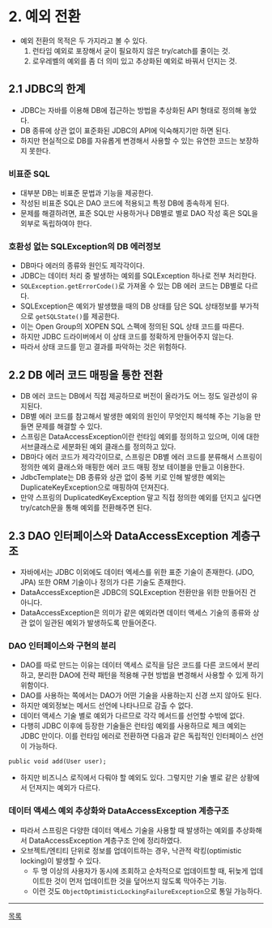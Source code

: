 # 2. 예외 전환

- 예외 전환의 목적은 두 가지라고 볼 수 있다.
    1. 런타임 예외로 포장해서 굳이 필요하지 않은 try/catch를 줄이는 것.
    2. 로우레벨의 예외를 좀 더 의미 있고 추상화된 예외로 바꿔서 던지는 것.

## 2.1 JDBC의 한계

- JDBC는 자바를 이용해 DB에 접근하는 방법을 추상화된 API 형태로 정의해 놓았다.
- DB 종류에 상관 없이 표준화된 JDBC의 API에 익숙해지기만 하면 된다.
- 하지만 현실적으로 DB를 자유롭게 변경해서 사용할 수 있는 유연한 코드는 보장하지 못한다.

### 비표준 SQL

- 대부분 DB는 비표준 문법과 기능을 제공한다.
- 작성된 비표준 SQL은 DAO 코드에 적용되고 특정 DB에 종속하게 된다.
- 문제를 해결하려면, 표준 SQL만 사용하거나 DB별로 별로 DAO 작성 혹은 SQL을 외부로 독립하여야 한다.

### 호환성 없는 SQLException의 DB 에러정보

- DB마다 에러의 종류와 원인도 제각각이다.
- JDBC는 데이터 처리 중 발생하는 예외를 SQLException 하나로 전부 처리한다.
- `SQLException.getErrorCode()`로 가져올 수 있는 DB 에러 코드는 DB별로 다르다.
- SQLException은 예외가 발생했을 때의 DB 상태를 담은 SQL 상태정보를 부가적으로 `getSQLState()`를 제공한다.
- 이는 Open Group의 XOPEN SQL 스펙에 정의된 SQL 상태 코드를 따른다.
- 하지만 JDBC 드라이버에서 이 상태 코드를 정확하게 만들어주지 않는다.
- 따라서 상태 코드를 믿고 결과를 파악하는 것은 위험하다.

## 2.2 DB 에러 코드 매핑을 통한 전환

- DB 에러 코드는 DB에서 직접 제공하므로 버전이 올라가도 어느 정도 일관성이 유지된다.
- DB별 에러 코드를 참고해서 발생한 예외의 원인이 무엇인지 해석해 주는 기능을 만들면 문제를 해결할 수 있다.
- 스프링은 DataAccessException이란 런타임 예외를 정의하고 있으며, 이에 대한 서브클래스로 세분화된 예외 클래스를 정의하고 있다.
- DB마다 에러 코드가 제각각이므로, 스프링은 DB별 에러 코드를 분류해서 스프링이 정의한 예외 클래스와 매핑한 에러 코드 매핑 정보 테이블을 만들고 이용한다.
- JdbcTemplate는 DB 종류와 상관 없이 중복 키로 인해 발생한 예외는 DuplicateKeyException으로 매핑하여 던져진다.
- 만약 스프링의 DuplicatedKeyException 말고 직접 정의한 예외를 던지고 싶다면 try/catch문을 통해 예외를 전환해주면 된다.

## 2.3 DAO 인터페이스와 DataAccessException 계층구조

- 자바에서는 JDBC 이외에도 데이터 엑세스를 위한 표준 기술이 존재한다. (JDO, JPA) 또한 ORM 기술이나 정의가 다른 기술도 존재한다.
- DataAccessException은 JDBC의 SQLException 전환만을 위한 만들어진 건 아니다.
- DataAccessException은 의미가 같은 예외라면 데이터 액세스 기술의 종류와 상관 없이 일관된 예외가 발생하도록 만들어준다.

### DAO 인터페이스와 구현의 분리

- DAO를 따로 만드는 이유는 데이터 액세스 로직을 담은 코드를 다른 코드에서 분리하고, 분리한 DAO에 전략 패턴을 적용해 구현 방법을 변경해서 사용할 수 있게 하기 위함이다.
- DAO를 사용하는 쪽에서는 DAO가 어떤 기술을 사용하는지 신경 쓰지 않아도 된다.
- 하지만 예외정보는 메서드 선언에 나타나므로 감출 수 없다.
- 데이터 액세스 기술 별로 예외가 다르므로 각각 메서드를 선언할 수밖에 없다.
- 다행히 JDBC 이후에 등장한 기술들은 런타임 예외를 사용하므로 체크 예외는 JDBC 만이다. 이를 런타임 에러로 전환하면 다음과 같은 독립적인 인터페이스 선언이 가능하다.

```
public void add(User user);
``` 

- 하지만 비즈니스 로직에서 다뤄야 할 예외도 있다. 그렇지만 기술 별로 같은 상황에서 던져지는 예외가 다르다.

### 데이터 액세스 예외 추상화와 DataAccessException 계층구조

- 따라서 스프링은 다양한 데이터 액세스 기술을 사용할 때 발생하는 예외를 추상화해서 DataAccessException 계층구조 안에 정리하였다.
- 오브젝트/엔티티 단위로 정보를 업데이트하는 경우, 낙관적 락킹(optimistic locking)이 발생할 수 있다.
    - 두 명 이상의 사용자가 동시에 조회하고 순차적으로 업데이트할 때, 뒤늦게 업데이트한 것이 먼저 업데이트한 것을 덮어쓰지 않도록 막아주는 기능.
    - 이런 것도 `ObjectOptimisticLockingFailureException`으로 통일 가능하다.

---
[목록](./index.md)
